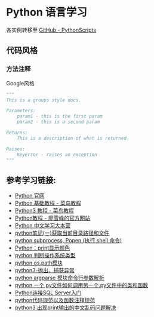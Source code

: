 # Python 语言学习

各实例转移至 [GitHub - PythonScripts](https://github.com/YellowTulipShow/PythonScripts)

## 代码风格

### 方法注释

Google风格
```python
"""
This is a groups style docs.

Parameters:
    param1 - this is the first param
    param2 - this is a second param

Returns:
    This is a description of what is returned

Raises:
    KeyError - raises an exception
"""
```

## 参考学习链接:
* [Python 官网](https://www.python.org/)
* [Python 基础教程 - 菜鸟教程](http://www.runoob.com/python/python-tutorial.html)
* [Python3 教程 - 菜鸟教程](http://www.runoob.com/python3/python3-tutorial.html)
* [Python教程 - 廖雪峰的官方网站](https://www.liaoxuefeng.com/wiki/0014316089557264a6b348958f449949df42a6d3a2e542c000)
* [Python 中文学习大本营](http://www.pythondoc.com/)
* [python笔记(一)获取当前目录路径和文件](https://www.cnblogs.com/Jomini/p/8636129.html)
* [python subprocess, Popen (执行 shell 命令)](http://www.cnblogs.com/nerrissa/articles/5784746.html)
* [Python：print显示颜色](http://www.cnblogs.com/ping-y/p/5897018.html)
* [python 判断操作系统类型](https://www.cnblogs.com/snow-backup/p/4151276.html)
* [python os.path模块](https://www.cnblogs.com/dkblog/archive/2011/03/25/1995537.html)
* [python3-抛出、捕获异常](https://blog.csdn.net/qq_33961117/article/details/82108271)
* [python argparse 模块命令行参数解析](https://blog.csdn.net/huangfei711/article/details/80325946)
* [python 一个.py文件如何调用另一个.py文件中的类和函数](https://blog.csdn.net/winycg/article/details/78512300)
* [Python连接SQL Server入门](https://blog.csdn.net/chroming/article/details/51541959)
* [python代码规范以及函数注释规范](https://www.cnblogs.com/19921019yy/p/8024731.html)
* [python3 出现print输出的中文乱码问题解决](https://blog.csdn.net/butailengmu/article/details/78479505)
